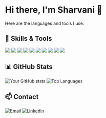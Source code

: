 # Hi there, I'm Sharvani 👋

Here are the languages and tools I use:

## 🔧 Skills & Tools

<img src="https://img.icons8.com/color/48/000000/html-5.png"/> <img src="https://img.icons8.com/color/48/000000/css3.png"/> <img src="https://img.icons8.com/color/48/000000/javascript.png"/> <img src="https://img.icons8.com/color/48/000000/python.png"/> <img src="https://img.icons8.com/color/48/000000/c-programming.png"/> <img src="https://img.icons8.com/color/48/000000/c-plus-plus-logo.png"/> <img src="https://img.icons8.com/color/48/000000/numpy.png"/> <img src="https://img.icons8.com/color/48/000000/pandas.png"/> <img src="https://img.icons8.com/?size=48&id=J0SgMWzAxqFj&format=png"/>
<img src="https://img.icons8.com/?size=48&id=vinpBD5oA3b4&format=png"/>


## 📊 GitHub Stats

![Your GitHub stats](https://github-readme-stats.vercel.app/api?username=Sharvani-123&show_icons=true&theme=radical)
![Top Languages](https://github-readme-stats.vercel.app/api/top-langs/?username=Sharvani-123&layout=compact&theme=radical)


## 📫 Contact

[![Email](https://img.icons8.com/color/48/000000/gmail--v1.png)](mailto:sharvani11620@gmail.com)
[![LinkedIn](https://img.icons8.com/color/48/000000/linkedin.png)](https://www.linkedin.com/in/sharvani123)
